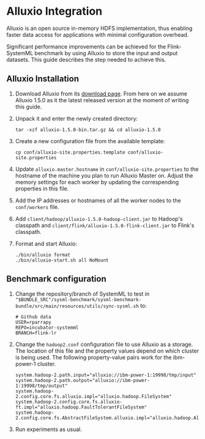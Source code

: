 # Alluxio Integration

Alluxio is an open source in-memory HDFS implementation, thus enabling faster data access for applications with minimal configuration overhead.

Significant performance improvements can be achieved for the Flink-SystemML benchmark by using Alluxio to store the input and output datasets.
This guide describes the step needed to achieve this.

## Alluxio Installation
1. Download Alluxio from its [download page](http://www.alluxio.org/download). 
From here on we assume Alluxio 1.5.0 as it the latest released version at the moment of writing this guide.
2. Unpack it and enter the newly created directory:
  
    ```
    tar -xzf alluxio-1.5.0-bin.tar.gz && cd alluxio-1.5.0
    ```

3. Create a new configuration file from the available template: 

    ```
    cp conf/alluxio-site.properties.template conf/alluxio-site.properties
    ```

4. Update ```alluxio.master.hostname``` in ```conf/alluxio-site.properties``` to the hostname of the machine you plan to run Alluxio Master on.
Adjust the memory settings for each worker by updating the correspending properties in this file.

5. Add the IP addresses or hostnames of all the worker nodes to the ```conf/workers``` file.

6. Add ```client/hadoop/alluxio-1.5.0-hadoop-client.jar``` to Hadoop's classpath and ```client/flink/alluxio-1.5.0-flink-client.jar``` 
to Flink's classpath.

7. Format and start Alluxio:
    ```
    ./bin/alluxio format
    ./bin/alluxio-start.sh all NoMount
    ```
    
## Benchmark configuration
1. Change the repository/branch of SystemML to test in ```"$BUNDLE_SRC"/sysml-benchmark/sysml-benchmark-bundle/src/main/resources/utils/sync-sysml.sh``` to:

    ```
    # Github data
    USER=rparrapy
    REPO=incubator-systemml
    BRANCH=flink-lr
    ```
2. Change the ```hadoop2.conf``` configuration file to use Alluxio as a storage. The location of this file and the property values depend on which cluster is being used. 
The following property-value pairs work for the ibm-power-1 cluster.

    ```
    system.hadoop-2.path.input="alluxio://ibm-power-1:19998/tmp/input"
    system.hadoop-2.path.output="alluxio://ibm-power-1:19998/tmp/output"
    system.hadoop-2.config.core.fs.alluxio.impl="alluxio.hadoop.FileSystem"
    system.hadoop-2.config.core.fs.alluxio-ft.impl="alluxio.hadoop.FaultTolerantFileSystem"
    system.hadoop-2.config.core.fs.AbstractFileSystem.alluxio.impl="alluxio.hadoop.AlluxioFileSystem"
    ```
3. Run experiments as usual.
